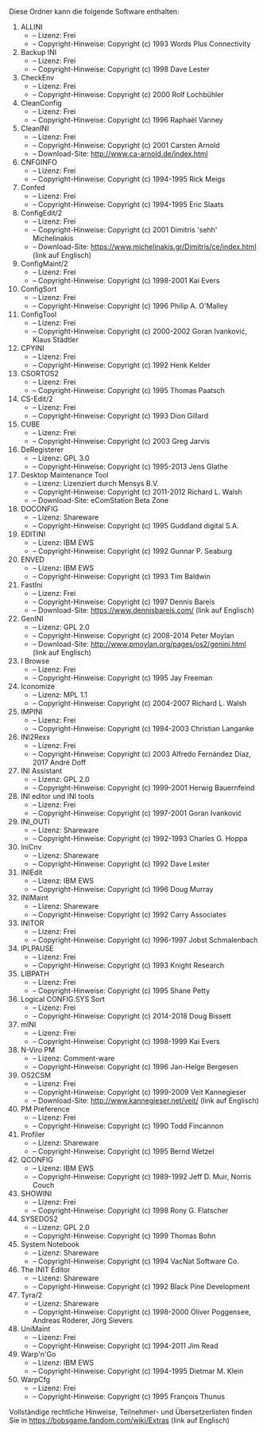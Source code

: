﻿Diese Ordner kann die folgende Software enthalten:

1. ALLINI
   - – Lizenz: Frei
   - – Copyright-Hinweise: Copyright (c) 1993 Words Plus Connectivity
2. Backup INI
   - – Lizenz: Frei
   - – Copyright-Hinweise: Copyright (c) 1998 Dave Lester
3. CheckEnv
   - – Lizenz: Frei
   - – Copyright-Hinweise: Copyright (c) 2000 Rolf Lochbühler
4. CleanConfig
   - – Lizenz: Frei
   - – Copyright-Hinweise: Copyright (c) 1996 Raphaël Vanney
5. CleanINI
   - – Lizenz: Frei
   - – Copyright-Hinweise: Copyright (c) 2001 Carsten Arnold
   - – Download-Site: http://www.ca-arnold.de/index.html
6. CNFGINFO
   - – Lizenz: Frei
   - – Copyright-Hinweise: Copyright (c) 1994-1995 Rick Meigs
7. Confed
   - – Lizenz: Frei
   - – Copyright-Hinweise: Copyright (c) 1994-1995 Eric Slaats
8. ConfigEdit/2
   - – Lizenz: Frei
   - – Copyright-Hinweise: Copyright (c) 2001 Dimitris 'sehh' Michelinakis
   - – Download-Site: https://www.michelinakis.gr/Dimitris/ce/index.html (link auf Englisch)
9. ConfigMaint/2
   - – Lizenz: Frei
   - – Copyright-Hinweise: Copyright (c) 1998-2001 Kai Evers
10. ConfigSort
    - – Lizenz: Frei
    - – Copyright-Hinweise: Copyright (c) 1996 Philip A. O'Malley
11. ConfigTool
    - – Lizenz: Frei
    - – Copyright-Hinweise: Copyright (c) 2000-2002 Goran Ivanković, Klaus Städtler
12. CPYINI
    - – Lizenz: Frei
    - – Copyright-Hinweise: Copyright (c) 1992 Henk Kelder
13. CSORTOS2
    - – Lizenz: Frei
    - – Copyright-Hinweise: Copyright (c) 1995 Thomas Paatsch
14. CS-Edit/2
    - – Lizenz: Frei
    - – Copyright-Hinweise: Copyright (c) 1993 Dion Gillard
15. CUBE
    - – Lizenz: Frei
    - – Copyright-Hinweise: Copyright (c) 2003 Greg Jarvis
16. DeRegisterer
    - – Lizenz: GPL 3.0
    - – Copyright-Hinweise: Copyright (c) 1995-2013 Jens Glathe
17. Desktop Maintenance Tool
    - – Lizenz: Lizenziert durch Mensys B.V.
    - – Copyright-Hinweise: Copyright (c) 2011-2012 Richard L. Walsh
    - – Download-Site: eComStation Beta Zone
18. DOCONFIG
    - – Lizenz: Shareware
    - – Copyright-Hinweise: Copyright (c) 1995 Guddland digital S.A.
19. EDITINI
    - – Lizenz: IBM EWS
    - – Copyright-Hinweise: Copyright (c) 1992 Gunnar P. Seaburg
20. ENVED
    - – Lizenz: IBM EWS
    - – Copyright-Hinweise: Copyright (c) 1993 Tim Baldwin
21. FastIni
    - – Lizenz: Frei
    - – Copyright-Hinweise: Copyright (c) 1997 Dennis Bareis
    - – Download-Site: https://www.dennisbareis.com/ (link auf Englisch)
22. GenINI
    - – Lizenz: GPL 2.0
    - – Copyright-Hinweise: Copyright (c) 2008-2014 Peter Moylan
    - – Download-Site: http://www.pmoylan.org/pages/os2/genini.html (link auf Englisch)
23. I Browse
    - – Lizenz: Frei
    - – Copyright-Hinweise: Copyright (c) 1995 Jay Freeman
24. Iconomize
    - – Lizenz: MPL 1.1
    - – Copyright-Hinweise: Copyright (c) 2004-2007 Richard L. Walsh
25. IMPINI
    - – Lizenz: Frei
    - – Copyright-Hinweise: Copyright (c) 1994-2003 Christian Langanke
26. INI2Rexx
    - – Lizenz: Frei
    - – Copyright-Hinweise: Copyright (c) 2003 Alfredo Fernández Díaz, 2017 André Doff
27. INI Assistant
    - – Lizenz: GPL 2.0
    - – Copyright-Hinweise: Copyright (c) 1999-2001 Herwig Bauernfeind
28. INI editor und INI tools
    - – Lizenz: Frei
    - – Copyright-Hinweise: Copyright (c) 1997-2001 Goran Ivanković
29. INI_OUTI
    - – Lizenz: Shareware
    - – Copyright-Hinweise: Copyright (c) 1992-1993 Charles G. Hoppa
30. IniCnv
    - – Lizenz: Shareware
    - – Copyright-Hinweise: Copyright (c) 1992 Dave Lester
31. INIEdit
    - – Lizenz: IBM EWS
    - – Copyright-Hinweise: Copyright (c) 1996 Doug Murray
32. INIMaint
    - – Lizenz: Shareware
    - – Copyright-Hinweise: Copyright (c) 1992 Carry Associates
33. INITOR
    - – Lizenz: Frei
    - – Copyright-Hinweise: Copyright (c) 1996-1997 Jobst Schmalenbach
34. IPLPAUSE
    - – Lizenz: Frei
    - – Copyright-Hinweise: Copyright (c) 1993 Knight Research
35. LIBPATH
    - – Lizenz: Frei
    - – Copyright-Hinweise: Copyright (c) 1995 Shane Petty
36. Logical CONFIG.SYS Sort
    - – Lizenz: Frei
    - – Copyright-Hinweise: Copyright (c) 2014-2018 Doug Bissett
37. mINI
    - – Lizenz: Frei
    - – Copyright-Hinweise: Copyright (c) 1998-1999 Kai Evers
38. N-Viro PM
    - – Lizenz: Comment-ware
    - – Copyright-Hinweise: Copyright (c) 1996 Jan-Helge Bergesen
39. OS2CSM
    - – Lizenz: Frei
    - – Copyright-Hinweise: Copyright (c) 1999-2009 Veit Kannegieser
    - – Download-Site: http://www.kannegieser.net/veit/ (link auf Englisch)
40. PM Preference
    - – Lizenz: Frei
    - – Copyright-Hinweise: Copyright (c) 1990 Todd Fincannon
41. Profiler
    - – Lizenz: Shareware
    - – Copyright-Hinweise: Copyright (c) 1995 Bernd Wetzel
42. QCONFIG
    - – Lizenz: IBM EWS
    - – Copyright-Hinweise: Copyright (c) 1989-1992 Jeff D. Muir, Norris Couch
43. SHOWINI
    - – Lizenz: Frei
    - – Copyright-Hinweise: Copyright (c) 1998 Rony G. Flatscher
44. SYSEDOS2
    - – Lizenz: GPL 2.0
    - – Copyright-Hinweise: Copyright (c) 1999 Thomas Bohn
45. System Notebook
    - – Lizenz: Shareware
    - – Copyright-Hinweise: Copyright (c) 1994 VacNat Software Co.
46. The INIT Editor
    - – Lizenz: Shareware
    - – Copyright-Hinweise: Copyright (c) 1992 Black Pine Development
47. Tyra/2
    - – Lizenz: Shareware
    - – Copyright-Hinweise: Copyright (c) 1998-2000 Oliver Poggensee, Andreas Röderer, Jörg Sievers
48. UniMaint
    - – Lizenz: Frei
    - – Copyright-Hinweise: Copyright (c) 1994-2011 Jim Read
49. Warp'n'Go
    - – Lizenz: IBM EWS
    - – Copyright-Hinweise: Copyright (c) 1994-1995 Dietmar M. Klein
50. WarpCfg
    - – Lizenz: Frei
    - – Copyright-Hinweise: Copyright (c) 1995 François Thunus

Vollständige rechtliche Hinweise, Teilnehmer- und Übersetzerlisten finden Sie in https://bobsgame.fandom.com/wiki/Extras (link auf Englisch)
